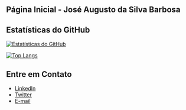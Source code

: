 ## Página Inicial - José Augusto da Silva Barbosa


## Estatísticas do GitHub
[![Estatísticas do GitHub](https://github-readme-stats.vercel.app/api?username=JoseAugusto011&show_icons=true&theme=radical&title_color=ff0000&icon_color=00ff00)](https://github.com/anuraghazra/github-readme-stats)

[![Top Langs](https://github-readme-stats.vercel.app/api/top-langs/?username=JoseAugusto011&layout=compact&theme=radical)](https://github.com/anuraghazra/github-readme-stats)

## Entre em Contato
- [LinkedIn](link_para_o_seu_perfil_no_LinkedIn)
- [Twitter](link_para_o_seu_perfil_no_Twitter)
- [E-mail](seu_endereço_de_e-mail)
